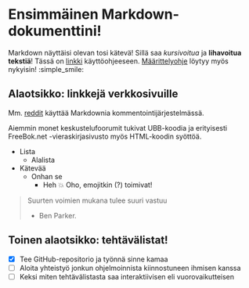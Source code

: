 # Ensimmäinen Markdown-dokumenttini!
Markdown näyttäisi olevan tosi kätevä! Sillä saa *kursivoitua* ja **lihavoitua tekstiä**! Tässä on [linkki](/dokumentointi/kaytto-ohje.md) käyttöohjeeseen. [Määrittelyohje](/dokumentointi/maarittelyohje.md) löytyy myös nykyisin! :simple_smile:

## Alaotsikko: linkkejä verkkosivuille
Mm. [reddit](http://www.reddit.com) käyttää Markdownia kommentointijärjestelmässä.

Aiemmin monet keskustelufoorumit tukivat UBB-koodia ja erityisesti FreeBok.net -vieraskirjasivusto myös HTML-koodin syöttöä.

* Lista
  * Alalista
* Kätevää
  * Onhan se
    * Heh :boom: Oho, emojitkin (?) toimivat!
    
> Suurten voimien mukana tulee suuri vastuu
> - Ben Parker.

## Toinen alaotsikko: tehtävälistat!

- [x] Tee GitHub-repositorio ja työnnä sinne kamaa
- [ ] Aloita yhteistyö jonkun ohjelmoinnista kiinnostuneen ihmisen kanssa
- [ ] Keksi miten tehtävälistasta saa interaktiivisen eli vuorovaikutteisen
